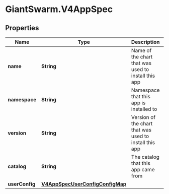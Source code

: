 # GiantSwarm.V4AppSpec

## Properties

Name | Type | Description | Notes
------------ | ------------- | ------------- | -------------
**name** | **String** | Name of the chart that was used to install this app | [optional] 
**namespace** | **String** | Namespace that this app is installed to | [optional] 
**version** | **String** | Version of the chart that was used to install this app | [optional] 
**catalog** | **String** | The catalog that this app came from | [optional] 
**userConfig** | [**V4AppSpecUserConfigConfigMap**](V4AppSpecUserConfigConfigMap.md) |  | [optional] 


